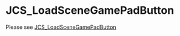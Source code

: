 # JCS_LoadSceneGamePadButton

Please see [JCS_LoadSceneGamePadButton](https://jcs090218.github.io/JCSUnity/ScriptReference/index.html?page=UI_sl_Button_sl_Scene_sl_JCS_LoadSceneButton)
